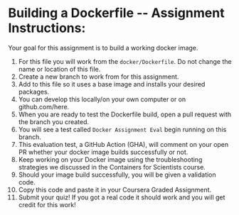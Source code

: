 # Building a Dockerfile -- Assignment Instructions:

Your goal for this assignment is to build a working docker image.

1. For this file you will work from the `docker/Dockerfile`. Do not change the name or location of this file.
2. Create a new branch to work from for this assignment.
3. Add to this file so it uses a base image and installs your desired packages.
4. You can develop this locally/on your own computer or on github.com/here.
5. When you are ready to test the Dockerfile build, open a pull request with the branch you created.
6. You will see a test called `Docker Assignment Eval` begin running on this branch.
7. This evaluation test, a GitHub Action (GHA), will comment on your open PR whether your docker image builds successfully or not.
8. Keep working on your Docker image using the troubleshooting strategies we discussed in the Containers for Scientists course.
9. Should your image build successfully, you will be given a validation code.
10. Copy this code and paste it in your Coursera Graded Assignment.
11. Submit your quiz! If you got a real code it should work and you will get credit for this work!

